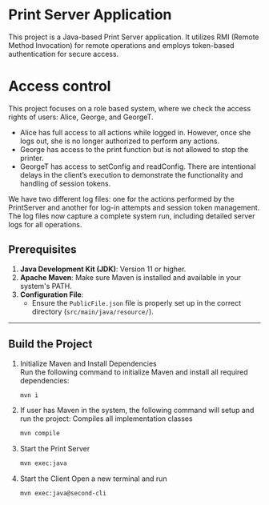 # Print Server Application

This project is a Java-based Print Server application. It utilizes RMI (Remote Method Invocation) for remote operations and employs token-based authentication for secure access.

# Access control
This project focuses on a role based system, where we check the access rights of users: Alice, George, and GeorgeT.

- Alice has full access to all actions while logged in. However, once she logs out, she is no longer authorized to perform any actions.
- George has access to the print function but is not allowed to stop the printer.
- GeorgeT has access to setConfig and readConfig. There are intentional delays in the client’s execution to demonstrate the functionality and handling of session tokens.

We have two different log files: one for the actions performed by the PrintServer and another for log-in attempts and session token management.
The log files now capture a complete system run, including detailed server logs for all operations.

## Prerequisites

1. **Java Development Kit (JDK)**: Version 11 or higher.
2. **Apache Maven**: Make sure Maven is installed and available in your system's PATH.
3. **Configuration File**:
   - Ensure the `PublicFile.json` file is properly set up in the correct directory (`src/main/java/resource/`).

---

## Build the Project
1. Initialize Maven and Install Dependencies  
   Run the following command to initialize Maven and install all required dependencies:
   ```bash
   mvn i
   ```
2. If user has Maven in the system, the following command will setup and run the project:
   Compiles all implementation classes
   ```sh
   mvn compile
   ```
3. Start the Print Server
   ```sh
   mvn exec:java
   ```
4. Start the Client
   Open a new terminal and run
   ```sh
   mvn exec:java@second-cli
   ```